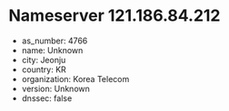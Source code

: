 # Nameserver 121.186.84.212

* as_number: 4766
* name: Unknown
* city: Jeonju
* country: KR
* organization: Korea Telecom
* version: Unknown
* dnssec: false
